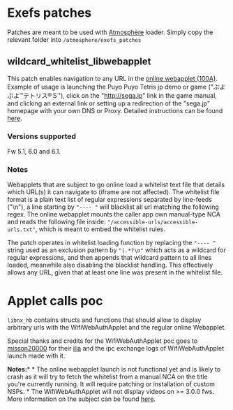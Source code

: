 # Exefs patches

Patches are meant to be used with [Atmosphère](https://github.com/Atmosphere-NX/Atmosphere) loader.
Simply copy the relevant folder into `/atmosphere/exefs_patches`

## wildcard_whitelist_libwebapplet

This patch enables navigation to any URL in the [online webapplet (100A)](https://switchbrew.org/wiki/Internet_Browser#010000000000100A).
Example of usage is launching the Puyo Puyo Tetris jp demo or game ("ぷよぷよ™テトリス®Ｓ"), click on the "http://sega.jp" link in the game manual, and clicking an external link or setting up a redirection of the "sega.jp" homepage with your own DNS or Proxy.
Detailed instructions can be found [here](https://switchbrew.org/wiki/Internet_Browser#WebApplet_launch_with_Tetris).

### Versions supported

Fw 5.1, 6.0 and 6.1.

### Notes

Webapplets that are subject to go online load a whitelist text file that details which URL(s) it can navigate to (iframe are not affected). The whitelist file format is a plain text list of regular expressions separated by line-feeds ("\n"), a line starting by `"---- "` will blacklist all url matching the following regex. The online webapplet mounts the caller app own manual-type NCA and reads the following file inside: `"/accessible-urls/accessible-urls.txt"`, which is meant to embed the whitelist rules.

The patch operates in whitelist loading function by replacing the `"---- "` string used as an exclusion pattern by `"|.*?\n"` which acts as a wildcard for regular expressions, and then appends that wildcard pattern to all lines loaded, meanwhile also disabling the blacklist handling. This effectively allows any URL, given that at least one line was present in the whitelist file.

# Applet calls poc

`libnx_hb` contains structs and functions that should allow to display arbitrary urls with the WifiWebAuthApplet and the regular online Webapplet.

Special thanks and credits for the WifiWebAuthApplet poc goes to [misson20000](https://github.com/misson20000) for their [ilia](https://github.com/misson20000/ilia) and the ipc exchange logs of WifiWebAuthApplet launch made with it.

**Notes:***
	* The online webapplet launch is not functional yet and is likely to crash as it will try to fetch the whitelist from a manual NCA on the title you're currently running. It will require patching or installation of custom NSPs.
	* The WifiWebAuthApplet will not display videos on >= 3.0.0 fws. More information on the subject can be found [here](https://switchbrew.org/wiki/Internet_Browser#WifiWebAuthApplet).